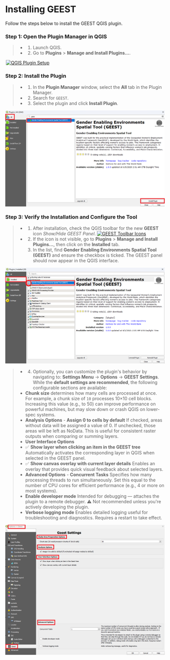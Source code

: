 # Installing GEEST

Follow the steps below to install the GEEST QGIS plugin.

### Step 1: Open the Plugin Manager in QGIS

> - 1. Launch QGIS.
> - 2. Go to **Plugins** > **Manage and Install Plugins…**.

<a href="https://raw.githubusercontent.com/worldbank/GEEST/main/docs/images/new%20images/plugins.JPG" target="_blank">
  <img src="https://raw.githubusercontent.com/worldbank/GEEST/main/docs/images/new%20images/plugins.JPG" alt="QGIS Plugin Setup" width="500" style="display: block; margin-left: auto; margin-right: auto;" title="Click to enlarge">
</a>

### Step 2: Install the Plugin

> - 1. In the **Plugin Manager** window, select the **All** tab in the Plugin Manager.
> - 2. Search for `GEEST`.
> - 3. Select the plugin and click **Install Plugin**.

<a href="https://raw.githubusercontent.com/worldbank/GEEST/main/docs/images/new%20images/Install_page_plugin.png" target="_blank">
  <img src="https://raw.githubusercontent.com/worldbank/GEEST/main/docs/images/new%20images/Install_page_plugin.png" alt="QGIS Plugin Installation" width="600" style="display: block; margin-left: auto; margin-right: auto;" title="Click to enlarge">
</a>

### Step 3: Verify the Installation and Configure the Tool

> - 1. After installation, check the QGIS toolbar for the new **GEEST** icon *Show/Hide GEEST Panel*. [![GEEST Toolbar Icons](https://raw.githubusercontent.com/worldbank/GEEST/main/docs/images/new%20images/icons.jpg)](https://raw.githubusercontent.com/worldbank/GEEST/main/docs/images/new%20images/icons.jpg "Click to enlarge")
> - 2. If the icon is not visible, go to **Plugins** > **Manage and Install Plugins…**, then click on the **Installed** tab.
>   3. In the list, find **Gender Enabling Environments Spatial Tool (GEEST)** and ensure the checkbox is ticked. The GEEST panel should now appear in the QGIS interface.

<p align="center">
  <a href="https://raw.githubusercontent.com/worldbank/GEEST/main/docs/images/new%20images/Install_page_show.png" target="_blank">
    <img src="https://raw.githubusercontent.com/worldbank/GEEST/main/docs/images/new%20images/Install_page_show.png" alt="QGIS Plugin Installation" width="600" title="Click to enlarge">
  </a>
</p>

> - 4. Optionally, you can customize the plugin's behavior by navigating to: **Settings Menu** → **Options** → **GEEST Settings**. While the **default settings are recommended**, the following configurable sections are available: 
>  - **Chunk size** determines how many cells are processed at once. For example, a chunk size of `10` processes 10×10 cell blocks. Increasing this value (e.g., to 50) can improve performance on powerful machines, but may slow down or crash QGIS on lower-spec systems.
>   - **Analysis Options** - **Assign 0 to cells by default** If checked, areas without data will be assigned a value of 0. If unchecked, those areas will be left as NoData. This is useful for consistent raster outputs when comparing or summing layers.
>   - **User Interface Options**
>   - ✅ **Show layer when clicking an item in the GEEST tree** Automatically activates the corresponding layer in QGIS when selected in the GEEST panel.
>   - ✅ **Show canvas overlay with current layer details**  Enables an overlay that provides quick visual feedback about selected layers.
>   - **Advanced Options** - **Concurrent Tasks** Specifies how many processing threads to run simultaneously. Set this equal to the number of CPU cores for efficient performance (e.g., 4 or more on most systems).
>   - **Enable developer mode** Intended for debugging — attaches the plugin to a remote debugger. ⚠️ Not recommended unless you're actively developing the plugin.
>   - **Verbose logging mode** Enables detailed logging useful for troubleshooting and diagnostics. Requires a restart to take effect.

<a href="https://raw.githubusercontent.com/worldbank/GEEST/main/docs/images/new%20images/Install_page_settings.png" target="_blank">
  <img src="https://raw.githubusercontent.com/worldbank/GEEST/main/docs/images/new%20images/Install_page_settings.png" alt="GEEST Settings" width="600" style="display: block; margin-left: auto; margin-right: auto;" title="Click to enlarge">
</a>


